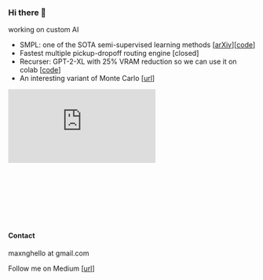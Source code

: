 ### Hi there 👋

<!--
**max-ng/max-ng** is a ✨ _special_ ✨ repository because its `README.md` (this file) appears on your GitHub profile.

Here are some ideas to get you started:

- 🔭 I’m currently working on ...
- 🌱 I’m currently learning ...
- 👯 I’m looking to collaborate on ...
- 🤔 I’m looking for help with ...
- 💬 Ask me about ...
- 📫 How to reach me: ...
- 😄 Pronouns: ...
- ⚡ Fun fact: ...
-->

working on custom AI

- SMPL: one of the SOTA semi-supervised learning methods [[arXiv](https://arxiv.org/abs/2212.13420)][[code](https://github.com/max-ng/megaboost)]
- Fastest multiple pickup-dropoff routing engine [closed]
- Recurser: GPT-2-XL with 25% VRAM reduction so we can use it on colab [[code](https://github.com/max-ng/recurser)]
- An interesting variant of Monte Carlo [[url](https://medium.com/@data.scientist/solving-the-interesting-bytedance-interview-question-bb30b31cdf5)]


<iframe src="https://raw.githubusercontent.com/max-ng/max-ng/main/fractal3D.html" frameborder="0" allowfullscreen></iframe>
<br/><br/><br/><br/><br/><br/><br/><br/>



#### Contact
maxnghello at gmail.com

Follow me on Medium [[url](https://medium.com/@data.scientist)]
